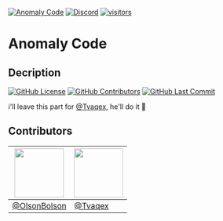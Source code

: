 [![Anomaly Code](https://img.shields.io/badge/Anomaly_Code-Website-2560e8)](https://anomalycode.pl)
[![Discord](https://img.shields.io/discord/1001998332807352380?&label=Discord%20Server&logo=discord&logoColor=white)](https://discord.gg/4cGHt8W7JX)
[![visitors](https://visitor-badge.glitch.me/badge?page_id=OlsonBolson-dev/Anomaly-Code.visitor-badge&left_text=Our%20Code%20%20Page%20Visits)](#)

# Anomaly Code

## Decription
[![GitHub License](https://img.shields.io/badge/license-AGPL--3.0-green?logo=github)](https://github.com/OlsonBolson-dev/Anomaly-Code/blob/2973a9b6cc17fcd416f00c4a339d591cf54611e4/LICENSE.md)
[![GitHub Contributors](https://img.shields.io/github/contributors/OlsonBolson-dev/Anomaly-Code?logo=github)](https://github.com/OlsonBolson-dev/Anomaly-Code/blob/main/README.md#contributors)
[![GitHub Last Commit](https://img.shields.io/github/last-commit/OlsonBolson-dev/Anomaly-Code?logo=github)](https://github.com/OlsonBolson-dev/Anomaly-Code/commit/main)

i'll leave this part for [@Tvaqex](https://github.com/Tvaqex), he'll do it 🙂

## Contributors
| [<img src="https://avatars.githubusercontent.com/u/74601916" width="100"/>](https://github.com/OlsonBolson-dev) | [<img src="https://avatars.githubusercontent.com/u/111024392" width="100"/>](https://github.com/Tvaqex) |
| --- | --- |
| [@OlsonBolson](https://github.com/OlsonBolson-dev) | [@Tvaqex](https://github.com/Tvaqex) |
